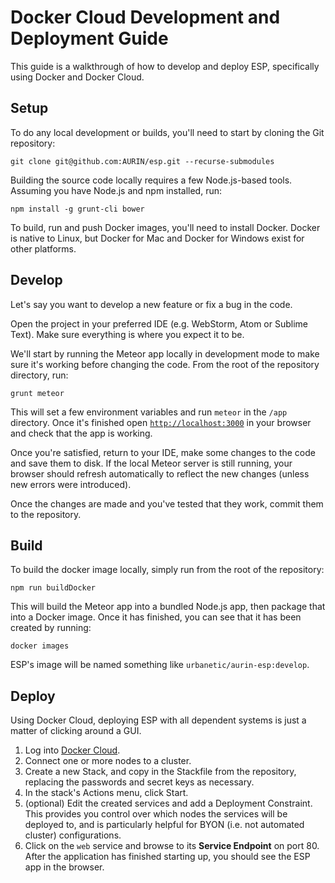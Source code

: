 # Docker Cloud Development and Deployment Guide

This guide is a walkthrough of how to develop and deploy ESP, specifically using Docker and Docker
Cloud.

## Setup

To do any local development or builds, you'll need to start by cloning the Git repository:

    git clone git@github.com:AURIN/esp.git --recurse-submodules

Building the source code locally requires a few Node.js-based tools. Assuming you have Node.js and
npm installed, run:

    npm install -g grunt-cli bower

To build, run and push Docker images, you'll need to install Docker. Docker is native to Linux, but
Docker for Mac and Docker for Windows exist for other platforms.

## Develop

Let's say you want to develop a new feature or fix a bug in the code.

Open the project in your preferred IDE (e.g. WebStorm, Atom or Sublime Text). Make sure everything
is where you expect it to be.

We'll start by running the Meteor app locally in development mode to make sure it's working before
changing the code. From the root of the repository directory, run:

    grunt meteor

This will set a few environment variables and run `meteor` in the `/app` directory. Once it's
finished open [`http://localhost:3000`](http://localhost:3000) in your browser and check that the
app is working.

Once you're satisfied, return to your IDE, make some changes to the code and save them to disk. If
the local Meteor server is still running, your browser should refresh automatically to reflect the
new changes (unless new errors were introduced).

Once the changes are made and you've tested that they work, commit them to the repository.

## Build

To build the docker image locally, simply run from the root of the repository:

    npm run buildDocker

This will build the Meteor app into a bundled Node.js app, then package that into a Docker image.
Once it has finished, you can see that it has been created by running:

    docker images

ESP's image will be named something like `urbanetic/aurin-esp:develop`.

## Deploy

Using Docker Cloud, deploying ESP with all dependent systems is just a matter of clicking around a
GUI.

1. Log into [Docker Cloud][dcloud].
1. Connect one or more nodes to a cluster.
1. Create a new Stack, and copy in the Stackfile from the repository, replacing the passwords and
   secret keys as necessary.
1. In the stack's Actions menu, click Start.
1. (optional) Edit the created services and add a Deployment Constraint. This provides you control
   over which nodes the services will be deployed to, and is particularly helpful for BYON (i.e. not
   automated cluster) configurations.
1. Click on the `web` service and browse to its **Service Endpoint** on port 80. After the
   application has finished starting up, you should see the ESP app in the browser.

[dcloud]: https://cloud.docker.com
